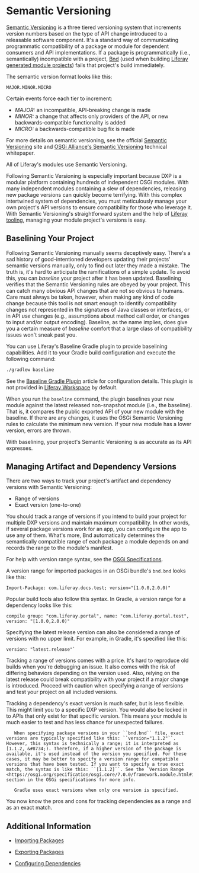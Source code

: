 # Semantic Versioning

[Semantic Versioning](https://semver.org) is a three tiered versioning system that increments version numbers based on the type of API change introduced to a releasable software component. It's a standard way of communicating programmatic compatibility of a package or module for dependent consumers and API implementations. If a package is programmatically (i.e., semantically) incompatible with a project, [Bnd](http://bnd.bndtools.org) (used when building [Liferay generated module projects](../../developing-applications/tooling/blade-cli/generating-projects-with-blade-cli.md)) fails that project's build immediately.

The semantic version format looks like this:

```
MAJOR.MINOR.MICRO
```

Certain events force each tier to increment:

* *MAJOR:* an incompatible, API-breaking change is made
* *MINOR:* a change that affects only providers of the API, or new backwards-compatible functionality is added
* *MICRO:* a backwards-compatible bug fix is made

For more details on semantic versioning, see the official [Semantic Versioning](https://semver.org/) site and [OSGi Alliance's Semantic Versioning](http://www.osgi.org/wp-content/uploads/SemanticVersioning1.pdf) technical whitepaper.

All of Liferay's modules use Semantic Versioning.

Following Semantic Versioning is especially important because DXP is a modular platform containing hundreds of independent OSGi modules. With many independent modules containing a slew of dependencies, releasing new package versions can quickly become terrifying. With this complex intertwined system of dependencies, you must meticulously manage your own project's API versions to ensure compatibility for those who leverage it. With Semantic Versioning's straightforward system and the help of [Liferay tooling](../../developing-applications/tooling/developer-tools-overview.md), managing your module project's versions is easy.

## Baselining Your Project

Following Semantic Versioning manually seems deceptively easy. There's a sad history of good-intentioned developers updating their projects' semantic versions manually, only to find out later they made a mistake. The truth is, it's hard to anticipate the ramifications of a simple update. To avoid this, you can *baseline* your project after it has been updated. Baselining verifies that the Semantic Versioning rules are obeyed by your project. This can catch many obvious API changes that are not so obvious to humans. Care must always be taken, however, when making any kind of code change because this tool is not smart enough to identify compatibility changes not represented in the signatures of Java classes or interfaces, or in API *use* changes (e.g., assumptions about method call order, or changes to input and/or output encoding). Baseline, as the name implies, does give you a certain measure of *baseline* comfort that a large class of compatibility issues won't sneak past you.

You can use Liferay's Baseline Gradle plugin to provide baselining capabilities. Add it to your Gradle build configuration and execute the following command:

```bash
./gradlew baseline
```

See the [Baseline Gradle Plugin](../../developing-applications/tooling/other-tools/gradle-plugins.md) article for configuration details. This plugin is not provided in [Liferay Workspace](../../developing-applications/tooling/liferay-workspace.md) by default.

When you run the `baseline` command, the plugin baselines your new module against the latest released non-snapshot module (i.e., the baseline). That is, it compares the public exported API of your new module with the baseline. If there are any changes, it uses the OSGi Semantic Versioning rules to calculate the minimum new version. If your new module has a lower version, errors are thrown.

With baselining, your project's Semantic Versioning is as accurate as its API expresses.

## Managing Artifact and Dependency Versions

There are two ways to track your project's artifact and dependency versions with Semantic Versioning:

* Range of versions
* Exact version (one-to-one)

You should track a range of versions if you intend to build your project for multiple DXP versions and maintain maximum compatibility. In other words, if several package versions work for an app, you can configure the app to use any of them. What's more, Bnd automatically determines the semantically compatible range of each package a module depends on and records the range to the module's manifest.

For help with version range syntax, see the [OSGi Specifications](https://osgi.org/specification/osgi.core/7.0.0/framework.module.html#i3189032).

A version range for imported packages in an OSGi bundle's `bnd.bnd` looks like this:

```properties
Import-Package: com.liferay.docs.test; version="[1.0.0,2.0.0)"
```

Popular build tools also follow this syntax. In Gradle, a version range for a dependency looks like this:

```properties
compile group: "com.liferay.portal", name: "com.liferay.portal.test", version: "[1.0.0,2.0.0)"
```

Specifying the latest release version can also be considered a range of versions with no upper limit. For example, in Gradle, it's specified like this:

```properties
version: "latest.release"`
```

Tracking a range of versions comes with a price. It's hard to reproduce old builds when you're debugging an issue. It also comes with the risk of differing behaviors depending on the version used. Also, relying on the latest release could break compatibility with your project if a major change is introduced. Proceed with caution when specifying a range of versions and test your project on all included versions.

Tracking a dependency's exact version is much safer, but is less flexible. This might limit you to a specific DXP version. You would also be locked in to APIs that only exist for that specific version. This means your module is much easier to test and has less chance for unexpected failures.

```note::
   When specifying package versions in your ``bnd.bnd`` file, exact versions are typically specified like this: ``version="1.1.2"``. However, this syntax is technically a range; it is interpreted as [1.1.2, &#8734;). Therefore, if a higher version of the package is available, it's used instead of the version you specified. For these cases, it may be better to specify a version range for compatible versions that have been tested. If you want to specify a true exact match, the syntax is like this: ``[1.1.2]``. See the `Version Range <https://osgi.org/specification/osgi.core/7.0.0/framework.module.html#i3189032>`_ section in the OSGi specifications for more info.

   Gradle uses exact versions when only one version is specified.
```

You now know the pros and cons for tracking dependencies as a range and as an exact match.

## Additional Information

* [Importing Packages](./importing-packages.md)

* [Exporting Packages](./exporting-packages.md)

* [Configuring Dependencies](./configuring-dependencies/configuring-dependencies.md)